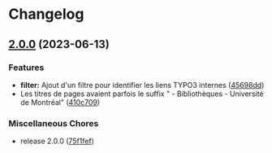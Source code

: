 # Changelog

## [2.0.0](https://github.com/bibudem/corvee-bib/compare/2.0.0-beta.7...v2.0.0) (2023-06-13)


### Features

* **filter:** Ajout d'un filtre pour identifier les liens TYPO3 internes ([45698dd](https://github.com/bibudem/corvee-bib/commit/45698dddd929614d0b96e8b419a6b70c9f9cb18f))
* Les titres de pages avaient parfois le suffix " - Bibliothèques - Université de Montréal" ([410c709](https://github.com/bibudem/corvee-bib/commit/410c7093e31d0a7278bb3804c5cda3a26ccde58c))


### Miscellaneous Chores

* release 2.0.0 ([75f1fef](https://github.com/bibudem/corvee-bib/commit/75f1fefecad999d9ffb89aac0ea316c6721b80e6))

